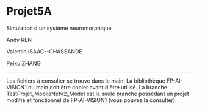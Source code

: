 # Projet5A
Simulation d'un système neuromorphique


Andy REN

Valentin ISAAC--CHASSANDE

Peixu ZHANG

-------------------

Les fichiers à consulter se trouve dans le main.
La bibliothèque FP-AI-VISION1 du main doit être copier avant d'être utilisé.
La branche TestProjet_MobileNetv2_Model est la seule branche possèdant un projet modifié et fonctionnel de FP-AI-VISION1 (vous pouvez la consulter).
